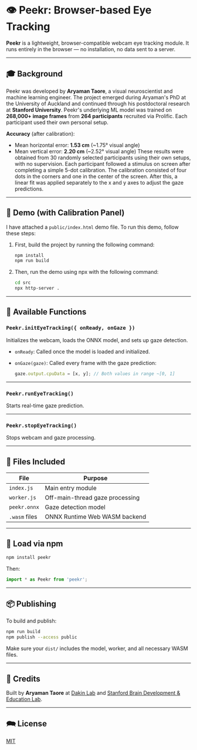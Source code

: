 # 👁️ Peekr: Browser-based Eye Tracking

**Peekr** is a lightweight, browser-compatible webcam eye tracking module. It runs entirely in the browser — no installation, no data sent to a server.

---

## 🎓 Background

Peekr was developed by **Aryaman Taore**, a visual neuroscientist and machine learning engineer. The project emerged during Aryaman's PhD at the University of Auckland and continued through his postdoctoral research at **Stanford University**. Peekr's underlying ML model was trained on **268,000+ image frames** from **264 participants** recruited via Prolific. Each participant used their own personal setup.

**Accuracy** (after calibration):

* Mean horizontal error: **1.53 cm** (~1.75° visual angle)
* Mean vertical error: **2.20 cm** (~2.52° visual angle)
These results were obtained from 30 randomly selected participants using their own setups, with no supervision. Each participant followed a stimulus on screen after completing a simple 5-dot calibration. The calibration consisted of four dots in the corners and one in the center of the screen. After this, a linear fit was applied separately to the x and y axes to adjust the gaze predictions.

---

## 🧪 Demo (with Calibration Panel)

I have attached a `public/index.html` demo file. To run this demo, follow these steps:

1. First, build the project by running the following command:

   ```bash
   npm install
   npm run build
   ```

2. Then, run the demo using npx with the following command:

   ```bash
   cd src
   npx http-server .
   ```

---

## 🧠 Available Functions

### `Peekr.initEyeTracking({ onReady, onGaze })`

Initializes the webcam, loads the ONNX model, and sets up gaze detection.

* `onReady`: Called once the model is loaded and initialized.
* `onGaze(gaze)`: Called every frame with the gaze prediction:

  ```js
  gaze.output.cpuData = [x, y]; // Both values in range ~[0, 1]
  ```

---

### `Peekr.runEyeTracking()`

Starts real-time gaze prediction.

---

### `Peekr.stopEyeTracking()`

Stops webcam and gaze processing.

---

## 📁 Files Included

| File          | Purpose                         |
| ------------- | ------------------------------- |
| `index.js`    | Main entry module               |
| `worker.js`   | Off-main-thread gaze processing |
| `peekr.onnx`  | Gaze detection model            |
| `.wasm` files | ONNX Runtime Web WASM backend   |

---

## 🚀 Load via npm

```bash
npm install peekr
```

Then:

```js
import * as Peekr from 'peekr';
```

---

## 📦 Publishing

To build and publish:

```bash
npm run build
npm publish --access public
```

Make sure your `dist/` includes the model, worker, and all necessary WASM files.

---

## 🧠 Credits

Built by **Aryaman Taore** at [Dakin Lab](https://www.dakinlab.org) and [Stanford Brain Development & Education Lab](https://edneuro.stanford.edu).

---

## 🗪 License

[MIT](https://mit-license.org/)
